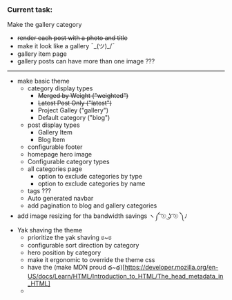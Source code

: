 ### Current task: 
Make the gallery category
* ~~render each post with a photo and title~~
* make it look like a gallery ¯\_(ツ)_/¯
* gallery item page
* gallery posts can have more than one image ???


___

* make basic theme
  - category display types  
    - ~~Merged by Weight ("weighted")~~
    - ~~Latest Post Only ("latest")~~
    - Project Galley ("gallery")
    - Default category ("blog")
  - post display types
    - Gallery Item
    - Blog Item
  - configurable footer
  - homepage hero image
  - Configurable category types
  - all categories page
    - option to exclude categories by type
    - option to exclude categories by name
  - tags ???
  - Auto generated navbar
  - add pagination to blog and gallery categories
* add image resizing for tha bandwidth savings ヽ༼ ͡☉ ͜ʖ ͡☉ ༽ﾉ
* Yak shaving the theme
  - prioritize the yak shaving ಠ~ಠ
  - configurable sort direction by category
  - hero position by category
  - make it ergonomic to override the theme css
  - have the <head> (make MDN proud థ~థ)[https://developer.mozilla.org/en-US/docs/Learn/HTML/Introduction_to_HTML/The_head_metadata_in_HTML]
  - 
